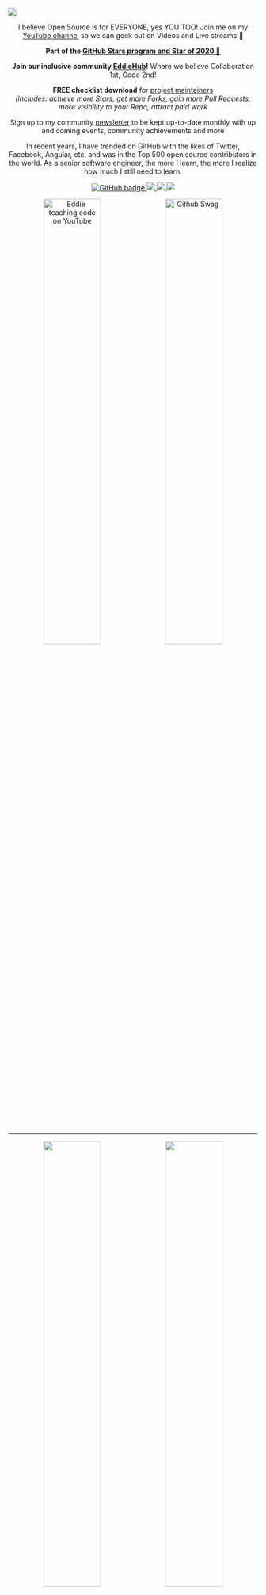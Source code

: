 <a href="http://eddiejaoude.io" target="_blank"><img src="https://user-images.githubusercontent.com/624760/97735079-c7f2d780-1ad1-11eb-84b6-52740912a1bc.jpg" /></a>

<p align="center">I believe Open Source is for EVERYONE, yes YOU TOO! Join me on my <a href="http://youtube.com/eddiejaoude?sub_confirmation=1">YouTube channel</a> so we can geek out on Videos and Live streams 🎥</p>

<p align="center"><b>Part of the <a href="https://stars.github.com/profiles"> GitHub Stars program and Star of 2020 🌟</a></b></p>

<p align="center"><b>Join our inclusive community <a href="http://eddiehub.org">EddieHub</a>!</b> Where we believe Collaboration 1st, Code 2nd!</p>

<p align="center"><b>FREE checklist download</b> for <a href="http://eddiejaoude.io/maintainer-checklist">project maintainers</a><br><i>(includes: achieve more Stars, get more Forks, gain more Pull Requests, more visibility to your Repo, attract paid work</i></p>

<p align="center">Sign up to my community <a href="http://eddiejaoude.io/newsletters">newsletter</a> to be kept up-to-date monthly with up and coming events, community achievements and more</p>

<p align="center">In recent years, I have trended on GitHub with the likes of Twitter, Facebook, Angular, etc. and was in the Top 500 open source contributors in the world. As a senior software engineer, the more I learn, the more I realize how much I still need to learn.</p>

<p align="center">
  <a href="https://github.com/eddiejaoude?tab=followers">
    <img src="https://img.shields.io/github/followers/eddiejaoude?label=Followers&logo=GitHub&style=for-the-badge" alt="GitHub badge" />
  </a>
  <a href="http://twitter.com/eddiejaoude">
    <img src="https://img.shields.io/twitter/follow/eddiejaoude?label=Twitter&logo=twitter&style=for-the-badge&color=blue" />
  </a>
  <a href="https://discord.com/invite/jZQs6Wu">
    <img src="https://img.shields.io/discord/699608417039286293?logo=discord&style=for-the-badge&color=blue" />
  </a>
  <a href="http://youtube.com/eddiejaoude?sub_confirmation=1">
    <img src="https://img.shields.io/youtube/channel/subscribers/UC5mnBodB73bR88fLXHSfzYA?style=for-the-badge&logo=youtube&label=Youtube&color=blue" />
  </a>
</p>

<p align="center">
  <img width="48%" src="https://user-images.githubusercontent.com/624760/87853406-a34b6900-c901-11ea-834b-07d90ca3d4fa.gif" alt="Eddie teaching code on YouTube" />
  <img width="48%" src="https://user-images.githubusercontent.com/624760/87853370-37690080-c901-11ea-8207-5ad27ce5f7b8.gif" alt="Github Swag" />
</p>

---

<p align="center">
  <img width="48%" src="https://github-readme-stats.vercel.app/api?username=eddiejaoude&show_icons=true&theme=tokyonight" />
  <img width="48%" src="https://github-readme-streak-stats.herokuapp.com/?user=eddiejaoude&theme=tokyonight" />
</p>

<h4 align="center">Testimonials</h4>
<h1 align="center">❝</h1>

<table>
  <tr>
    <th>Author</th>
    <th>Message</th>
  </tr>
  <tr>
    <td><a target="_blank" href="https://twitter.com/urlichsanais/status/1349358736092094467">Anaïs Urlichs</a></td>
    <td>Eddie is probably the most genuine and kind person I know in tech 🥰 providing opportunities and consistently cheering without expecting anything in return! He just recommended me for a podcast 😱</td>
  </tr>
  <tr>
    <td><a target="_blank" href="https://twitter.com/yalematta/status/1304541107330658313">Layale</a></td>
    <td>Following @eddiejaoude videos helped me a lot. You'll learn by practicing during his livestreams. Check his YouTube channel!</td>
  </tr>
  <tr>
    <td><a target="_blank" href="https://twitter.com/__nawalhmw/status/1304572901140635648">Nawal Alhamwi</a></td>
    <td>YES, CAN'T AGREE MORE!! 💯 His videos (both the content && the way he delivers information) made me love Github more!🤩 Thanks @eddiejaoude 🌟</td>
  </tr>
  <tr>
    <td><a target="_blank" href="https://twitter.com/allanregush/status/1304484456221167617">Allan Regush</a></td>
    <td>Working with @eddiejaoude and his open source community has been a positive experience. If you have been wanting to contribute to open source but don't know where to start. Come join the community.</td>
  </tr>
</table>

<h1 align="center">❞</h1>

<!--START_SECTION:activity-->
1. 🗣 Commented on [#1870](https://github.com/EddieHubCommunity/support/issues/1870) in [EddieHubCommunity/support](https://github.com/EddieHubCommunity/support)
2. ❗️ Closed issue [#1870](https://github.com/EddieHubCommunity/support/issues/1870) in [EddieHubCommunity/support](https://github.com/EddieHubCommunity/support)
3. ❗️ Closed issue [#1874](https://github.com/EddieHubCommunity/support/issues/1874) in [EddieHubCommunity/support](https://github.com/EddieHubCommunity/support)
4. 🎉 Merged PR [#1873](https://github.com/EddieHubCommunity/support/pull/1873) in [EddieHubCommunity/support](https://github.com/EddieHubCommunity/support)
5. ❗️ Opened issue [#1874](https://github.com/EddieHubCommunity/support/issues/1874) in [EddieHubCommunity/support](https://github.com/EddieHubCommunity/support)
<!--END_SECTION:activity-->
